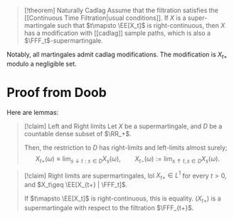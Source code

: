 > [!theorem] Naturally Cadlag
> Assume that the filtration satisfies the [[Continuous Time Filtration|usual conditions]]. If $X$ is a super-martingale such that $t\mapsto \EE[X_t]$ is right-continuous, then $X$ has a modification with [[cadlag]] sample paths, which is also a $\FFF_t$-supermartingale.

Notably, all martingales admit cadlag modifications. The modification is $X_{t+}$ modulo a negligible set.

# Proof from Doob

Here are lemmas:

> [!claim] Left and Right limits
> Let $X$ be a supermartingale, and $D$ be a countable dense subset of $\RR_+$.
> 
> Then, the restriction to $D$ has right-limits and left-limits almost surely;
> $$X_{t+}(\omega) \equiv \lim_{s\downarrow t: s\in D} X_s(\omega),\qquad X_{t-}(\omega) := \lim_{s\uparrow t, s\in D} X_s(\omega).$$

>[!claim] Right limits are supermartingales, lol
>$X_{t+}\in L^1$ for every $t > 0$, and $X_t\geq \EE[X_{t+} | \FFF_t]$.
>
>If $t\mapsto \EE[X_t]$ is right-continuous, this is equality. $(X_{t+})$ is a supermartingale with respect to the filtration $\FFF_{t+}$.